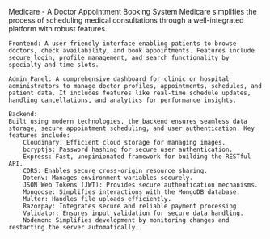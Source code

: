 Medicare - A Doctor Appointment Booking System
Medicare simplifies the process of scheduling medical consultations through a well-integrated platform with robust features.

    Frontend: A user-friendly interface enabling patients to browse doctors, check availability, and book appointments. Features include secure login, profile management, and search functionality by specialty and time slots.

    Admin Panel: A comprehensive dashboard for clinic or hospital administrators to manage doctor profiles, appointments, schedules, and patient data. It includes features like real-time schedule updates, handling cancellations, and analytics for performance insights.

    Backend:
    Built using modern technologies, the backend ensures seamless data storage, secure appointment scheduling, and user authentication. Key features include:
        Cloudinary: Efficient cloud storage for managing images.
        bcryptjs: Password hashing for secure user authentication.
        Express: Fast, unopinionated framework for building the RESTful API.
        CORS: Enables secure cross-origin resource sharing.
        Dotenv: Manages environment variables securely.
        JSON Web Tokens (JWT): Provides secure authentication mechanisms.
        Mongoose: Simplifies interactions with the MongoDB database.
        Multer: Handles file uploads efficiently.
        Razorpay: Integrates secure and reliable payment processing.
        Validator: Ensures input validation for secure data handling.
        Nodemon: Simplifies development by monitoring changes and restarting the server automatically.
